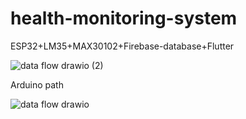 # health-monitoring-system
ESP32+LM35+MAX30102+Firebase-database+Flutter

![data flow drawio (2)](https://user-images.githubusercontent.com/72807493/183589016-bedf411c-9ad0-483f-a516-dde9e8345550.png)

Arduino path

![data flow drawio](https://user-images.githubusercontent.com/72807493/183588981-30bb1f7e-2651-4ee0-878f-d76771c2bb2b.png)
